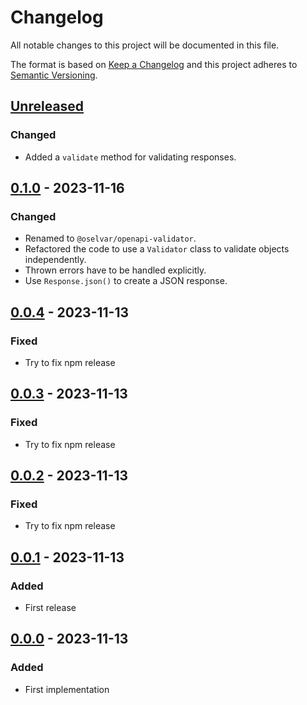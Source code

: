 # Changelog

All notable changes to this project will be documented in this file.

The format is based on [Keep a Changelog](http://keepachangelog.com/en/1.0.0/)
and this project adheres to [Semantic Versioning](http://semver.org/spec/v2.0.0.html).

## [Unreleased]

### Changed
- Added a `validate` method for validating responses.

## [0.1.0] - 2023-11-16
### Changed
- Renamed to `@oselvar/openapi-validator`.
- Refactored the code to use a `Validator` class to validate objects independently.
- Thrown errors have to be handled explicitly.
- Use `Response.json()` to create a JSON response.

## [0.0.4] - 2023-11-13
### Fixed
- Try to fix npm release

## [0.0.3] - 2023-11-13
### Fixed
- Try to fix npm release

## [0.0.2] - 2023-11-13
### Fixed
- Try to fix npm release

## [0.0.1] - 2023-11-13
### Added
- First release

## [0.0.0] - 2023-11-13
### Added
- First implementation

[Unreleased]: https://github.com/rcmachado/changelog/compare/v0.1.0...HEAD
[0.1.0]: https://github.com/rcmachado/changelog/compare/v0.0.4...v0.1.0
[0.0.4]: https://github.com/rcmachado/changelog/compare/v0.0.3...v0.0.4
[0.0.3]: https://github.com/rcmachado/changelog/compare/v0.0.2...v0.0.3
[0.0.2]: https://github.com/rcmachado/changelog/compare/v0.0.1...v0.0.2
[0.0.1]: https://github.com/rcmachado/changelog/compare/v0.0.0...v0.0.1
[0.0.0]: https://github.com/rcmachado/changelog/compare/dc9169d6918a38300db35e2e01d372e1c4f4d7d9...v0.0.0
